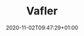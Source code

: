 ---
layout: recipe
date: 2020-11-02T09:47:29+01:00
draft: true    
title:  "Vafler" # The title of your awesome recipe
image: awesome-recipe-image.jpg # Name of image in recipe bundle
imagecredit: https://placekitten.com/600/800 # URL to image source page, website, or creator
YouTubeID:  # The F2SYDXV1W1w part of https://www.youtube.com/watch?v=F2SYDXV1W1w
authorName: # Name of the recipe/article author
authorURL: # URL of their home website
sourceName: # Name of the source website
sourceURL: # Actual URL of the recipe itself
category: Dessert
tags: # You don't have to have 3, feel free to have 10, 1, or none
  - Simpel
  - Comfort Food
yield: 4
prepTime: 15
cookTime: 10

ingredients:
- 300 g Mel
- 2,5 spsk. Sukker
- 1 tsk. Vaniljesukker
- 2 stk. Æg
- 50 g Smeltet Smør
- 5 dL Mælk

directions:
- Bland det hele sammen i en skål
- Steg det i vaffeljern
---